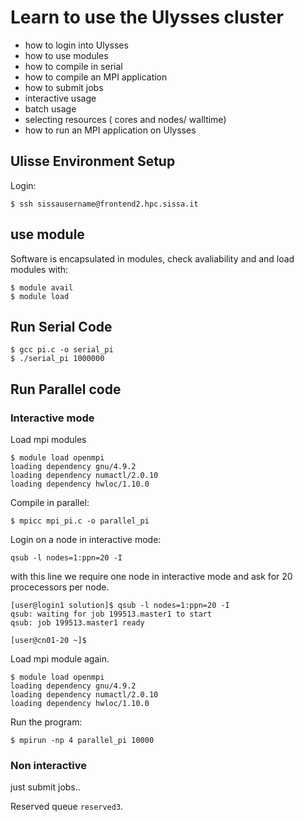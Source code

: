 # Learn to use the Ulysses cluster

- how to login into Ulysses 
- how to use modules 
- how to compile in serial
- how to compile an MPI application 
- how to submit jobs 
 - interactive usage 
 - batch usage
 - selecting resources ( cores and nodes/ walltime)
- how to run an MPI application on Ulysses


## Ulisse Environment Setup
Login:
```
$ ssh sissausername@frontend2.hpc.sissa.it
```
## use module 
Software is encapsulated in modules, check avaliability and and load modules with:
```
$ module avail
$ module load
```
## Run Serial Code
```
$ gcc pi.c -o serial_pi
$ ./serial_pi 1000000
```
## Run Parallel code

### Interactive mode
Load mpi modules
```
$ module load openmpi
loading dependency gnu/4.9.2
loading dependency numactl/2.0.10
loading dependency hwloc/1.10.0
```
Compile in parallel:
```
$ mpicc mpi_pi.c -o parallel_pi
```
Login on a node in interactive mode:
```
qsub -l nodes=1:ppn=20 -I
```
with this line we require one node in interactive mode and ask for 20 procecessors per node.
```
[user@login1 solution]$ qsub -l nodes=1:ppn=20 -I
qsub: waiting for job 199513.master1 to start
qsub: job 199513.master1 ready

[user@cn01-20 ~]$
```
Load mpi module again.
```
$ module load openmpi
loading dependency gnu/4.9.2
loading dependency numactl/2.0.10
loading dependency hwloc/1.10.0
```
Run the program:
```
$ mpirun -np 4 parallel_pi 10000
```


### Non interactive

just submit jobs..

Reserved queue `reserved3`.
